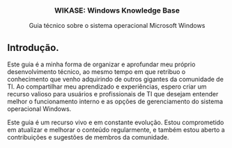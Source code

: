 <!--
    Copyright (C) 2025 <Projeto WIKASE>

    This program is free software: you can redistribute it and/or modify
    it under the terms of the GNU General Public License as published by
    the Free Software Foundation, either version 3 of the License, or
    (at your option) any later version.

    This program is distributed in the hope that it will be useful,
    but WITHOUT ANY WARRANTY; without even the implied warranty of
    MERCHANTABILITY or FITNESS FOR A PARTICULAR PURPOSE.  See the
    GNU General Public License for more details.

    You should have received a copy of the GNU General Public License
    along with this program.  If not, see <https://www.gnu.org/licenses/>.
-->

<h3 align="center">WIKASE: Windows Knowledge Base</h3>
<p align="center">
Guia técnico sobre o sistema operacional Microsoft Windows</p>


## Introdução.

Este guia é a minha forma de organizar e aprofundar meu próprio desenvolvimento técnico, ao mesmo tempo em que retribuo o conhecimento que venho adquirindo de outros gigantes da comunidade de TI. Ao compartilhar meu aprendizado e experiências, espero criar um recurso valioso para usuários e profissionais de TI que desejam entender melhor o funcionamento interno e as opções de gerenciamento do sistema operacional Windows.

Este guia é um recurso vivo e em constante evolução. Estou comprometido em atualizar e melhorar o conteúdo regularmente, e também estou aberto a contribuições e sugestões de membros da comunidade. 